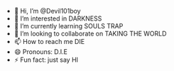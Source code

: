 - 👋 Hi, I’m @Devil101boy
- 👀 I’m interested in DARKNESS 
- 🌱 I’m currently learning SOULS TRAP
- 💞️ I’m looking to collaborate on TAKING THE WORLD 
- 📫 How to reach me DIE
- 😄 Pronouns: D.I.E
- ⚡ Fun fact: just say HI 

<!---
Devil101boy/Devil101boy is a ✨ special ✨ repository because its `README.md` (this file) appears on your GitHub profile.
You can click the Preview link to take a look at your changes.
--->
